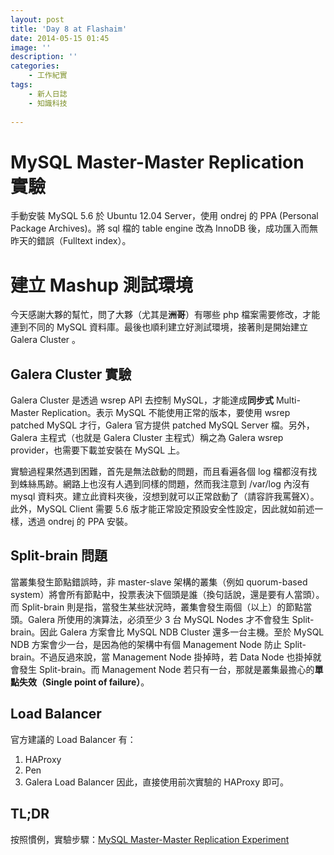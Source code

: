 ```yaml
---
layout: post
title: 'Day 8 at Flashaim'
date: 2014-05-15 01:45
image: ''
description: ''
categories:
    - 工作紀實
tags:
    - 新人日誌
    - 知識科技
 
---
```

# MySQL Master-Master Replication 實驗
手動安裝 MySQL 5.6 於 Ubuntu 12.04 Server，使用 ondrej 的 PPA (Personal Package Archives)。將 sql 檔的 table engine 改為 InnoDB 後，成功匯入而無昨天的錯誤（Fulltext index）。

# 建立 Mashup 測試環境
今天感謝大夥的幫忙，問了大夥（尤其是**洲哥**）有哪些 php 檔案需要修改，才能連到不同的 MySQL 資料庫。最後也順利建立好測試環境，接著則是開始建立 Galera Cluster 。

## Galera Cluster 實驗
Galera Cluster 是透過 wsrep API 去控制 MySQL，才能達成**同步式** Multi-Master Replication。表示 MySQL 不能使用正常的版本，要使用 wsrep patched MySQL 才行，Galera 官方提供 patched MySQL Server 檔。另外，Galera 主程式（也就是 Galera Cluster 主程式）稱之為 Galera wsrep provider，也需要下載並安裝在 MySQL 上。

實驗過程果然遇到困難，首先是無法啟動的問題，而且看遍各個 log 檔都沒有找到蛛絲馬跡。網路上也沒有人遇到同樣的問題，然而我注意到 /var/log 內沒有 mysql 資料夾。建立此資料夾後，沒想到就可以正常啟動了（請容許我罵聲X）。
此外，MySQL Client 需要 5.6 版才能正常設定預設安全性設定，因此就如前述一樣，透過 ondrej 的 PPA 安裝。

## Split-brain 問題
當叢集發生節點錯誤時，非 master-slave 架構的叢集（例如 quorum-based system）將會所有節點中，投票表決下個頭是誰（換句話說，還是要有人當頭）。而 Split-brain 則是指，當發生某些狀況時，叢集會發生兩個（以上）的節點當頭。Galera 所使用的演算法，必須至少 3 台 MySQL Nodes 才不會發生 Split-brain。因此 Galera 方案會比 MySQL NDB Cluster 還多一台主機。至於 MySQL NDB 方案會少一台，是因為他的架構中有個 Management Node 防止 Split-brain。不過反過來說，當 Management Node 掛掉時，若 Data Node 也掛掉就會發生 Split-brain。而 Management Node 若只有一台，那就是叢集最擔心的**單點失效（Single point of failure）**。

## Load Balancer
官方建議的 Load Balancer 有：
1. HAProxy
1. Pen
1. Galera Load Balancer
因此，直接使用前次實驗的 HAProxy 即可。

## TL;DR
按照慣例，實驗步驟：[MySQL Master-Master Replication Experiment](https://docs.google.com/a/flashaim.com/document/d/1VwW1EQ7RGNa5vrfj2fpNFefW2x_lDSn1pU9jVhaWcVM/edit?usp=sharing)